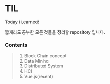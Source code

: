 # TIL
Today I Learned! 

짧게라도 공부한 모든 것들을 정리할 repository 입니다.


### Contents
> 1. Block Chain concept
> 2. Data Mining
> 3. Distributed System
> 4. HCI
> 5. Vue.js(recent)
<br>
